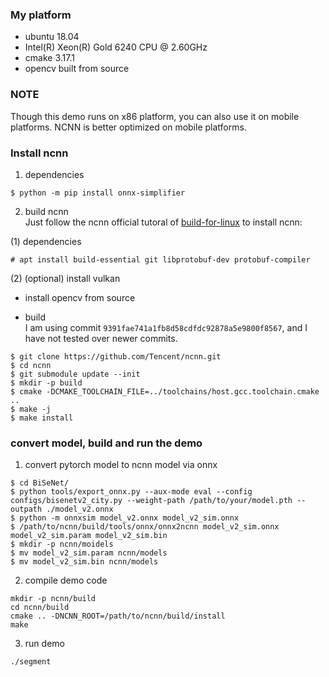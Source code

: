 
### My platform

* ubuntu 18.04
* Intel(R) Xeon(R) Gold 6240 CPU @ 2.60GHz
* cmake 3.17.1
* opencv built from source

### NOTE

Though this demo runs on x86 platform, you can also use it on mobile platforms. NCNN is better optimized on mobile platforms.


### Install ncnn

1. dependencies  
  ```
  $ python -m pip install onnx-simplifier
  ```

2. build ncnn  
Just follow the ncnn official tutoral of [build-for-linux](https://github.com/Tencent/ncnn/wiki/how-to-build#build-for-linux) to install ncnn:

(1) dependencies  
  ```
  # apt install build-essential git libprotobuf-dev protobuf-compiler 
  ```

(2) (optional) install vulkan  

* install opencv from source  

* build   
I am using commit `9391fae741a1fb8d58cdfdc92878a5e9800f8567`, and I have not tested over newer commits.  
```
$ git clone https://github.com/Tencent/ncnn.git
$ cd ncnn
$ git submodule update --init
$ mkdir -p build
$ cmake -DCMAKE_TOOLCHAIN_FILE=../toolchains/host.gcc.toolchain.cmake ..
$ make -j
$ make install 
```

### convert model, build and run the demo

1. convert pytorch model to ncnn model via onnx  
```
$ cd BiSeNet/
$ python tools/export_onnx.py --aux-mode eval --config configs/bisenetv2_city.py --weight-path /path/to/your/model.pth --outpath ./model_v2.onnx 
$ python -m onnxsim model_v2.onnx model_v2_sim.onnx
$ /path/to/ncnn/build/tools/onnx/onnx2ncnn model_v2_sim.onnx model_v2_sim.param model_v2_sim.bin
$ mkdir -p ncnn/moidels
$ mv model_v2_sim.param ncnn/models 
$ mv model_v2_sim.bin ncnn/models 
```

2. compile demo code  
```
mkdir -p ncnn/build
cd ncnn/build
cmake .. -DNCNN_ROOT=/path/to/ncnn/build/install
make
```

3. run demo  
```
./segment
```

